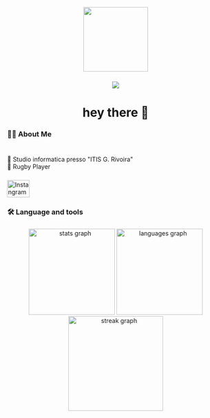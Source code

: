 
<!-- GIF -->
<div align="center">
  <img height="150" src="https://camo.githubusercontent.com/62da68eb62b1e5f175f7d1f0191dd89a653d7908feb22d37d4a0ab07365d6791/68747470733a2f2f6d656469612e67697068792e636f6d2f6d656469612f4d3967624264396e6244724f5475314d71782f67697068792e676966"  />
</div>

###

<!-- VISITATORI -->
<div align="center">
  <img src="https://visitor-badge.laobi.icu/badge?page_id=mattiabracco05.mattiabracco05&"  />
</div>

###

<!-- HEY THERE -->
<h1 align="center">hey there 👋</h1>

###

<!-- ABOUT ME -->
<h3 align="left">👩‍💻 About Me</h3>

###

<p align="left">
  <br>🔭 Studio informatica presso "ITIS G. Rivoira"
  <br>🏉 Rugby Player
</p>

###

<!-- COLLEGAMENTI SOCIAL -->
<div align="left">
  <img src="https://raw.githubusercontent.com/maurodesouza/profile-readme-generator/master/src/assets/icons/social/instagram/default.svg" width="52" height="40" alt="Instangram Logo"  />
</div>

###

<!-- LINGUAGGI -->
<h3 align="left">🛠 Language and tools</h3>

###

<!-- ELENCO DEI LINGUAGGI -->
<div align="left">

</div>

<!-- STATISTICHE -->
<div align="center">
  <img src="https://github-readme-stats.vercel.app/api?username=mattiabracco05&hide_title=false&hide_rank=false&show_icons=true&include_all_commits=true&count_private=true&disable_animations=false&theme=dracula&locale=en&hide_border=false&order=1" height="200" alt="stats graph"/>
  <img src="https://github-readme-stats.vercel.app/api/top-langs?username=mattiabracco05&locale=en&hide_title=false&layout=compact&card_width=320&langs_count=5&theme=dracula&hide_border=false&order=2" height="200" alt="languages graph"  />
</div>
<div align="center">
  <img src="https://streak-stats.demolab.com?user=mattiabracco05&locale=en&mode=daily&theme=dark&hide_border=false&border_radius=5&order=3" height="220" alt="streak graph"  />
</div>
